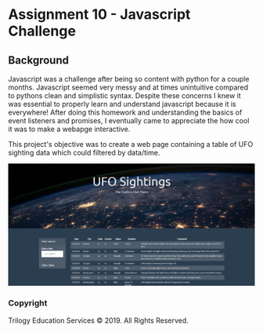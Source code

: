 # Assignment 10 - Javascript Challenge

## Background 

Javascript was a challenge after being so content with python for a couple months. Javascript seemed very messy and at times unintuitive compared to pythons clean and simplistic syntax.
Despite these concerns I knew it was essential to properly learn and understand javascript because it is everywhere! After doing this homework and understanding the basics of event listeners and promises, I eventually came to appreciate the how cool it was to make a webapge interactive.

This project's objective was to create a web page containing a table of UFO sighting data which could filtered by data/time.

![site](Images/site.png)

### Copyright

Trilogy Education Services © 2019. All Rights Reserved.
